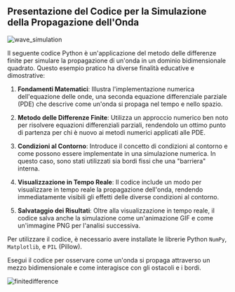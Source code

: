## Presentazione del Codice per la Simulazione della Propagazione dell'Onda

![wave_simulation](https://github.com/braucci/wave/assets/16705368/f06c691e-c007-4111-b2ca-28a7dbd2e62f)

Il seguente codice Python è un'applicazione del metodo delle differenze finite per simulare la propagazione di un'onda in un dominio bidimensionale quadrato. Questo esempio pratico ha diverse finalità educative e dimostrative:

1. **Fondamenti Matematici**: Illustra l'implementazione numerica dell'equazione delle onde, una seconda equazione differenziale parziale (PDE) che descrive come un'onda si propaga nel tempo e nello spazio.
   
2. **Metodo delle Differenze Finite**: Utilizza un approccio numerico ben noto per risolvere equazioni differenziali parziali, rendendolo un ottimo punto di partenza per chi è nuovo ai metodi numerici applicati alle PDE.

3. **Condizioni al Contorno**: Introduce il concetto di condizioni al contorno e come possono essere implementate in una simulazione numerica. In questo caso, sono stati utilizzati sia bordi fissi che una "barriera" interna.

4. **Visualizzazione in Tempo Reale**: Il codice include un modo per visualizzare in tempo reale la propagazione dell'onda, rendendo immediatamente visibili gli effetti delle diverse condizioni al contorno.

5. **Salvataggio dei Risultati**: Oltre alla visualizzazione in tempo reale, il codice salva anche la simulazione come un'animazione GIF e come un'immagine PNG per l'analisi successiva.

Per utilizzare il codice, è necessario avere installate le librerie Python `NumPy`, `Matplotlib`, e `PIL` (Pillow).

Esegui il codice per osservare come un'onda si propaga attraverso un mezzo bidimensionale e come interagisce con gli ostacoli e i bordi.

![finitedifference](https://github.com/braucci/wave/assets/16705368/dd93d44e-692d-40ae-890d-ea780da16dbd)
